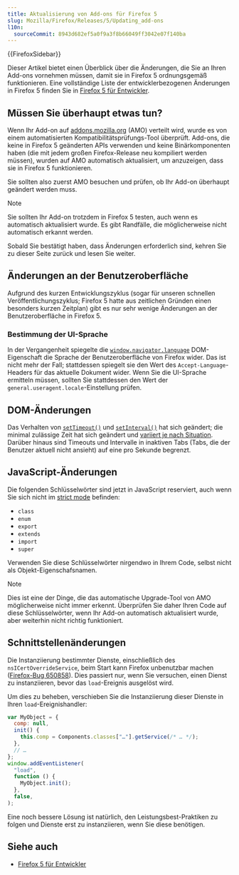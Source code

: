 ```yaml
---
title: Aktualisierung von Add-ons für Firefox 5
slug: Mozilla/Firefox/Releases/5/Updating_add-ons
l10n:
  sourceCommit: 8943d682ef5a0f9a3f8b66049ff3042e07f140ba
---
```


{{FirefoxSidebar}}

Dieser Artikel bietet einen Überblick über die Änderungen, die Sie an Ihren Add-ons vornehmen müssen, damit sie in Firefox 5 ordnungsgemäß funktionieren. Eine vollständige Liste der entwicklerbezogenen Änderungen in Firefox 5 finden Sie in [Firefox 5 für Entwickler](/de/docs/Mozilla/Firefox/Releases/5).

## Müssen Sie überhaupt etwas tun?

Wenn Ihr Add-on auf [addons.mozilla.org](https://addons.mozilla.org/en-US/firefox/) (AMO) verteilt wird, wurde es von einem automatisierten Kompatibilitätsprüfungs-Tool überprüft. Add-ons, die keine in Firefox 5 geänderten APIs verwenden und keine Binärkomponenten haben (die mit jedem großen Firefox-Release neu kompiliert werden müssen), wurden auf AMO automatisch aktualisiert, um anzuzeigen, dass sie in Firefox 5 funktionieren.

Sie sollten also zuerst AMO besuchen und prüfen, ob Ihr Add-on überhaupt geändert werden muss.

> [!NOTE]
> Sie sollten Ihr Add-on trotzdem in Firefox 5 testen, auch wenn es automatisch aktualisiert wurde. Es gibt Randfälle, die möglicherweise nicht automatisch erkannt werden.

Sobald Sie bestätigt haben, dass Änderungen erforderlich sind, kehren Sie zu dieser Seite zurück und lesen Sie weiter.

## Änderungen an der Benutzeroberfläche

Aufgrund des kurzen Entwicklungszyklus (sogar für unseren schnellen Veröffentlichungszyklus; Firefox 5 hatte aus zeitlichen Gründen einen besonders kurzen Zeitplan) gibt es nur sehr wenige Änderungen an der Benutzeroberfläche in Firefox 5.

### Bestimmung der UI-Sprache

In der Vergangenheit spiegelte die [`window.navigator.language`](/de/docs/Web/API/Navigator/language) DOM-Eigenschaft die Sprache der Benutzeroberfläche von Firefox wider. Das ist nicht mehr der Fall; stattdessen spiegelt sie den Wert des `Accept-Language`-Headers für das aktuelle Dokument wider. Wenn Sie die UI-Sprache ermitteln müssen, sollten Sie stattdessen den Wert der `general.useragent.locale`-Einstellung prüfen.

## DOM-Änderungen

Das Verhalten von [`setTimeout()`](/de/docs/Web/API/SetTimeout) und [`setInterval()`](/de/docs/Web/API/SetInterval) hat sich geändert; die minimal zulässige Zeit hat sich geändert und [variiert je nach Situation](/de/docs/Web/API/setTimeout#minimum_delay_and_timeout_nesting). Darüber hinaus sind Timeouts und Intervalle in inaktiven Tabs (Tabs, die der Benutzer aktuell nicht ansieht) auf eine pro Sekunde begrenzt.

## JavaScript-Änderungen

Die folgenden Schlüsselwörter sind jetzt in JavaScript reserviert, auch wenn Sie sich nicht im [strict mode](/de/docs/Web/JavaScript/Reference/Strict_mode) befinden:

- `class`
- `enum`
- `export`
- `extends`
- `import`
- `super`

Verwenden Sie diese Schlüsselwörter nirgendwo in Ihrem Code, selbst nicht als Objekt-Eigenschafsnamen.

> [!NOTE]
> Dies ist eine der Dinge, die das automatische Upgrade-Tool von AMO möglicherweise nicht immer erkennt. Überprüfen Sie daher Ihren Code auf diese Schlüsselwörter, wenn Ihr Add-on automatisch aktualisiert wurde, aber weiterhin nicht richtig funktioniert.

## Schnittstellenänderungen

Die Instanziierung bestimmter Dienste, einschließlich des `nsICertOverrideService`, beim Start kann Firefox unbenutzbar machen ([Firefox-Bug 650858](https://bugzil.la/650858)). Dies passiert nur, wenn Sie versuchen, einen Dienst zu instanziieren, bevor das `load`-Ereignis ausgelöst wird.

Um dies zu beheben, verschieben Sie die Instanziierung dieser Dienste in Ihren `load`-Ereignishandler:

```js
var MyObject = {
  comp: null,
  init() {
    this.comp = Components.classes["…"].getService(/* … */);
  },
  // …
};
window.addEventListener(
  "load",
  function () {
    MyObject.init();
  },
  false,
);
```

Eine noch bessere Lösung ist natürlich, den Leistungsbest-Praktiken zu folgen und Dienste erst zu instanziieren, wenn Sie diese benötigen.

## Siehe auch

- [Firefox 5 für Entwickler](/de/docs/Mozilla/Firefox/Releases/5)
